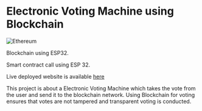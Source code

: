 # Electronic Voting Machine using Blockchain

![Ethereum](https://img.shields.io/badge/Ethereum-3C3C3D?style=for-the-badge&logo=Ethereum&logoColor=white)

Blockchain using ESP32.

Smart contract call using ESP 32.

Live deployed website is available [here](http://voteblockchain.herokuapp.com/)

This project is about a Electronic Voting Machine which takes the vote from the user and send it to the blockchain network. Using Blockchain for voting ensures that votes are not tampered and transparent voting is conducted.
